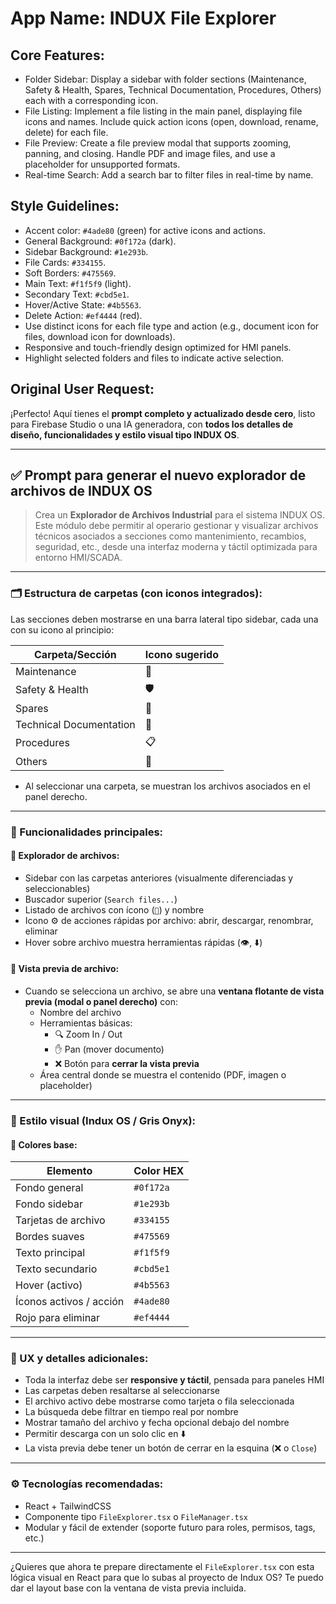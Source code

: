 # **App Name**: INDUX File Explorer

## Core Features:

- Folder Sidebar: Display a sidebar with folder sections (Maintenance, Safety & Health, Spares, Technical Documentation, Procedures, Others) each with a corresponding icon.
- File Listing: Implement a file listing in the main panel, displaying file icons and names. Include quick action icons (open, download, rename, delete) for each file.
- File Preview: Create a file preview modal that supports zooming, panning, and closing. Handle PDF and image files, and use a placeholder for unsupported formats.
- Real-time Search: Add a search bar to filter files in real-time by name.

## Style Guidelines:

- Accent color: `#4ade80` (green) for active icons and actions.
- General Background: `#0f172a` (dark).
- Sidebar Background: `#1e293b`.
- File Cards: `#334155`.
- Soft Borders: `#475569`.
- Main Text: `#f1f5f9` (light).
- Secondary Text: `#cbd5e1`.
- Hover/Active State: `#4b5563`.
- Delete Action: `#ef4444` (red).
- Use distinct icons for each file type and action (e.g., document icon for files, download icon for downloads).
- Responsive and touch-friendly design optimized for HMI panels.
- Highlight selected folders and files to indicate active selection.

## Original User Request:
¡Perfecto! Aquí tienes el **prompt completo y actualizado desde cero**, listo para Firebase Studio o una IA generadora, con **todos los detalles de diseño, funcionalidades y estilo visual tipo INDUX OS**.

---

## ✅ Prompt para generar el nuevo explorador de archivos de INDUX OS

> Crea un **Explorador de Archivos Industrial** para el sistema INDUX OS.  
> Este módulo debe permitir al operario gestionar y visualizar archivos técnicos asociados a secciones como mantenimiento, recambios, seguridad, etc., desde una interfaz moderna y táctil optimizada para entorno HMI/SCADA.

---

### 🗂️ Estructura de carpetas (con iconos integrados):

Las secciones deben mostrarse en una barra lateral tipo sidebar, cada una con su icono al principio:

| Carpeta/Sección            | Icono sugerido |
|----------------------------|----------------|
| Maintenance                | 🧰             |
| Safety & Health            | 🛡️             |
| Spares                     | 🔩             |
| Technical Documentation    | 📄             |
| Procedures                 | 📋             |
| Others                     | 📁             |

- Al seleccionar una carpeta, se muestran los archivos asociados en el panel derecho.

---

### 🧠 Funcionalidades principales:

#### 📁 Explorador de archivos:
- Sidebar con las carpetas anteriores (visualmente diferenciadas y seleccionables)
- Buscador superior (`Search files...`)
- Listado de archivos con ícono (`📄`) y nombre
- Icono ⚙️ de acciones rápidas por archivo: abrir, descargar, renombrar, eliminar
- Hover sobre archivo muestra herramientas rápidas (👁️, ⬇️)

#### 📄 Vista previa de archivo:
- Cuando se selecciona un archivo, se abre una **ventana flotante de vista previa (modal o panel derecho)** con:
  - Nombre del archivo
  - Herramientas básicas:
    - 🔍 Zoom In / Out
    - ✋ Pan (mover documento)
    - ❌ Botón para **cerrar la vista previa**
  - Área central donde se muestra el contenido (PDF, imagen o placeholder)

---

### 💄 Estilo visual (Indux OS / Gris Onyx):

#### 🎨 Colores base:

| Elemento                        | Color HEX     |
|--------------------------------|---------------|
| Fondo general                  | `#0f172a`     |
| Fondo sidebar                  | `#1e293b`     |
| Tarjetas de archivo            | `#334155`     |
| Bordes suaves                  | `#475569`     |
| Texto principal                | `#f1f5f9`     |
| Texto secundario               | `#cbd5e1`     |
| Hover (activo)                 | `#4b5563`     |
| Íconos activos / acción        | `#4ade80`     |
| Rojo para eliminar             | `#ef4444`     |

---

### 🧩 UX y detalles adicionales:

- Toda la interfaz debe ser **responsive y táctil**, pensada para paneles HMI
- Las carpetas deben resaltarse al seleccionarse
- El archivo activo debe mostrarse como tarjeta o fila seleccionada
- La búsqueda debe filtrar en tiempo real por nombre
- Mostrar tamaño del archivo y fecha opcional debajo del nombre
- Permitir descarga con un solo clic en ⬇️
- La vista previa debe tener un botón de cerrar en la esquina (❌ o `Close`)

---

### ⚙️ Tecnologías recomendadas:
- React + TailwindCSS
- Componente tipo `FileExplorer.tsx` o `FileManager.tsx`
- Modular y fácil de extender (soporte futuro para roles, permisos, tags, etc.)

---

¿Quieres que ahora te prepare directamente el `FileExplorer.tsx` con esta lógica visual en React para que lo subas al proyecto de Indux OS? Te puedo dar el layout base con la ventana de vista previa incluida.
  